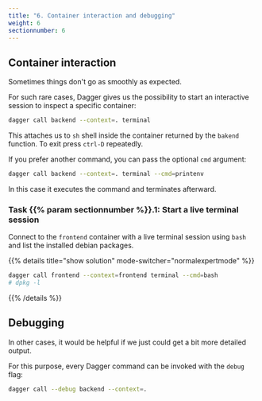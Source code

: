 ```yaml
---
title: "6. Container interaction and debugging"
weight: 6
sectionnumber: 6
---
```


## Container interaction

Sometimes things don't go as smoothly as expected.

For such rare cases, Dagger gives us the possibility to start an interactive session to inspect a specific container:

```bash
dagger call backend --context=. terminal
```

This attaches us to `sh` shell inside the container returned by the `bakend` function.
To exit press `ctrl-D` repeatedly.

If you prefer another command, you can pass the optional `cmd` argument:

```bash
dagger call backend --context=. terminal --cmd=printenv
```

In this case it executes the command and terminates afterward.


### Task {{% param sectionnumber %}}.1: Start a live terminal session

Connect to the `frontend` container with a live terminal session using `bash` and list the installed debian packages.

{{% details title="show solution" mode-switcher="normalexpertmode" %}}
```bash
dagger call frontend --context=frontend terminal --cmd=bash
# dpkg -l
```
{{% /details %}}


## Debugging

In other cases, it would be helpful if we just could get a bit more detailed output.

For this purpose, every Dagger command can be invoked with the `debug` flag:

```bash
dagger call --debug backend --context=.
```

